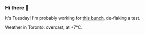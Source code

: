 ### Hi there :wave:

It's Tuesday! I'm probably working for [this bunch](https://github.com/kohofinancial), de-flaking a test.

Weather in Toronto: overcast, at +7°C.
